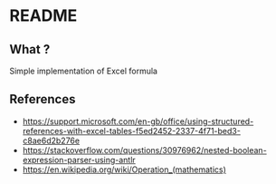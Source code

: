 # README

## What ?

Simple implementation of Excel formula

## References

- https://support.microsoft.com/en-gb/office/using-structured-references-with-excel-tables-f5ed2452-2337-4f71-bed3-c8ae6d2b276e
- https://stackoverflow.com/questions/30976962/nested-boolean-expression-parser-using-antlr
- https://en.wikipedia.org/wiki/Operation_(mathematics)
